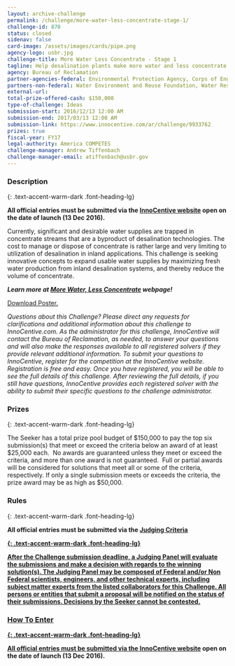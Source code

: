 ```yaml
---
layout: archive-challenge
permalink: /challenge/more-water-less-concentrate-stage-1/
challenge-id: 870
status: closed
sidenav: false
card-image: /assets/images/cards/pipe.png
agency-logo: usbr.jpg
challenge-title: More Water Less Concentrate - Stage 1
tagline: Help desalination plants make more water and less concentrate
agency: Bureau of Reclamation
partner-agencies-federal: Environmental Protection Agency, Corps of Engineers--Civil Works, Department of Defense
partners-non-federal: Water Environment and Reuse Foundation, Water Research Foundation
external-url:
total-prize-offered-cash: $150,000
type-of-challenge: Ideas
submission-start: 2016/12/13 12:00 AM
submission-end: 2017/03/13 12:00 AM
submission-link: https://www.innocentive.com/ar/challenge/9933762
prizes: true
fiscal-year: FY17
legal-authority: America COMPETES
challenge-manager: Andrew Tiffenbach
challenge-manager-email: atiffenbach@usbr.gov
---
```


<!-- Description start -->
### Description
{: .text-accent-warm-dark .font-heading-lg}

<p><strong>All official entries must be submitted via the <a href="https://www.innocentive.com/ar/challenge/9933762?cc=BoR3762&amp;utm_source=Reclamation&amp;utm_campaign=9933762&amp;utm_medium=gen">InnoCentive website</a> open on the date of launch (13 Dec 2016).</strong></p>
<p>Currently, significant and desirable water supplies are trapped in concentrate streams that are a byproduct of desalination technologies. The cost to manage or dispose of concentrate is rather large and very limiting to utilization of desalination in inland applications. This challenge is seeking innovative concepts to expand usable water supplies by maximizing fresh water production from inland desalination systems, and thereby reduce the volume of concentrate.</p>
<p><em><strong>Learn more at <a href="https://www.usbr.gov/research/challenges/morewater.html">More Water, Less Concentrate</a> webpage!</strong></em></p>
<p><a href="{{ site.baseurl }}/assets/document-library/concentrate508.pdf">Download Poster.</a></p>
<p><em>Questions about this Challenge? Please direct any requests for clarifications and additional information about this challenge to InnoCentive.com. As the administrator for this challenge, InnoCentive will contact the Bureau of Reclamation, as needed, to answer your questions and will also make the responses available to all registered solvers if they provide relevant additional information. To submit your questions to InnoCentive, register for the competition at the InnoCentive website. Registration is free and easy. Once you have registered, you will be able to see the full details of this challenge. After reviewing the full details, if you still have questions, InnoCentive provides each registered solver with the ability to submit their specific questions to the challenge administrator.</em></p>

<!-- Prizes start -->
### Prizes
{: .text-accent-warm-dark .font-heading-lg}

<p>The Seeker has a total prize pool budget of $150,000 to pay the top six submission(s) that meet or exceed the criteria below an award of at least $25,000 each.&nbsp; No awards are guaranteed unless they meet or exceed the criteria, and more than one award is not guaranteed.&nbsp; Full or partial awards will be considered for solutions that meet all or some of the criteria, respectively. If only a single submission meets or exceeds the criteria, the prize award may be as high as $50,000.</p>

<!-- Rules start -->
### Rules 
{: .text-accent-warm-dark .font-heading-lg}

<p><strong>All official entries must be submitted via the <a href="https://www.innocentive.com/ar/challenge/9933762>InnoCentive website</a> open on the date of launch (13 Dec 2016). </strong></p>
<p><em>Questions about this Challenge?&nbsp; Please direct any requests for clarifications and additional information about this challenge to InnoCentive.com. As the administrator for this challenge, InnoCentive will contact the Bureau of Reclamation, as needed, to answer your questions and will also&nbsp;make the responses available to all registered solvers if they provide relevant additional information.&nbsp;To submit your questions to InnoCentive, register for the competition at the InnoCentive website. &nbsp;Registration is free and easy. Once you have registered, you will be able to see the full details of this challenge. After reviewing the full details, if you still have questions, InnoCentive provides each registered solver with the ability to submit their specific questions to the challenge administrator.</em></p>

<!-- Judging start -->
### Judging Criteria
{: .text-accent-warm-dark .font-heading-lg}

<p>After the Challenge submission deadline, a Judging Panel will evaluate the submissions and make a decision with regards to the winning solution(s). The Judging Panel may be composed of Federal and/or Non Federal scientists, engineers, and other technical experts, including subject matter experts from the listed collaborators for this Challenge. All persons or entities that submit a proposal will be notified on the status of their submissions. Decisions by the Seeker cannot be contested.</p>

<!--  How To Enter start -->
### How To Enter
{: .text-accent-warm-dark .font-heading-lg}

<p><strong>All official entries must be submitted via the <a href="https://www.innocentive.com/ar/challenge/9933762">InnoCentive website</a> open on the date of launch (13 Dec 2016). </strong></p>
